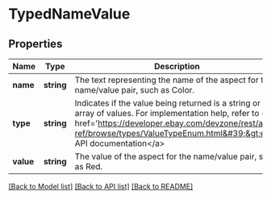 # TypedNameValue

## Properties
Name | Type | Description | Notes
------------ | ------------- | ------------- | -------------
**name** | **string** | The text representing the name of the aspect for the name/value pair, such as Color. | [optional] 
**type** | **string** | Indicates if the value being returned is a string or an array of values. For implementation help, refer to &lt;a href&#x3D;&#39;https://developer.ebay.com/devzone/rest/api-ref/browse/types/ValueTypeEnum.html&#39;&gt;eBay API documentation&lt;/a&gt; | [optional] 
**value** | **string** | The value of the aspect for the name/value pair, such as Red. | [optional] 

[[Back to Model list]](../README.md#documentation-for-models) [[Back to API list]](../README.md#documentation-for-api-endpoints) [[Back to README]](../README.md)


